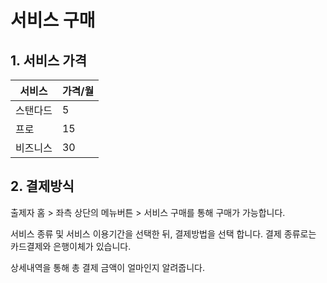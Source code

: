 # 서비스 구매

## 1. 서비스 가격&#x20;

| 서비스  | 가격/월 |
| ---- | ---- |
| 스탠다드 | 5    |
| 프로   | 15   |
| 비즈니스 | 30   |

## 2. 결제방식&#x20;

출제자 홈 > 좌측 상단의 메뉴버튼 > 서비스 구매를 통해 구매가 가능합니다.

서비스 종류 및 서비스 이용기간을 선택한 뒤, 결제방법을 선택 합니다. 결제 종류로는 카드결제와 은행이체가 있습니다.

상세내역을 통해 총 결제 금액이 얼마인지 알려줍니다.

